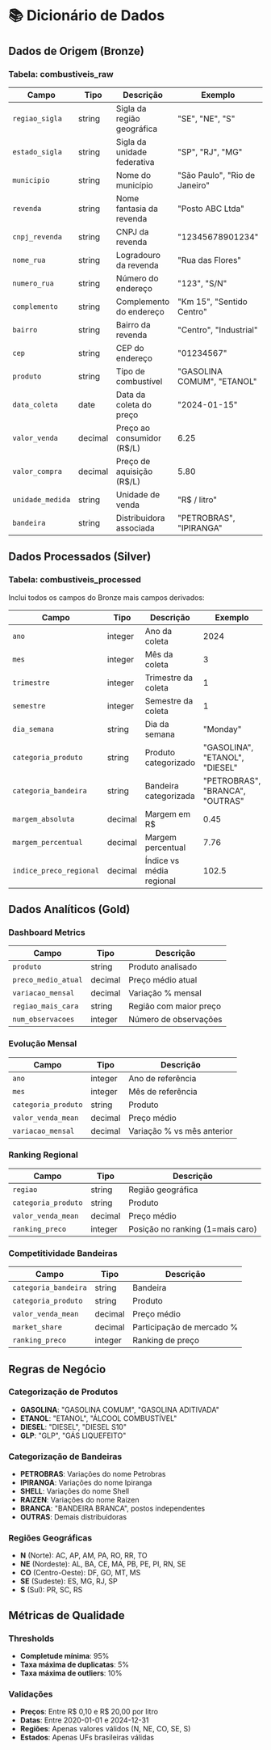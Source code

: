 # 📚 Dicionário de Dados

## Dados de Origem (Bronze)

### Tabela: combustiveis_raw

| Campo | Tipo | Descrição | Exemplo |
|-------|------|-----------|---------|
| `regiao_sigla` | string | Sigla da região geográfica | "SE", "NE", "S" |
| `estado_sigla` | string | Sigla da unidade federativa | "SP", "RJ", "MG" |
| `municipio` | string | Nome do município | "São Paulo", "Rio de Janeiro" |
| `revenda` | string | Nome fantasia da revenda | "Posto ABC Ltda" |
| `cnpj_revenda` | string | CNPJ da revenda | "12345678901234" |
| `nome_rua` | string | Logradouro da revenda | "Rua das Flores" |
| `numero_rua` | string | Número do endereço | "123", "S/N" |
| `complemento` | string | Complemento do endereço | "Km 15", "Sentido Centro" |
| `bairro` | string | Bairro da revenda | "Centro", "Industrial" |
| `cep` | string | CEP do endereço | "01234567" |
| `produto` | string | Tipo de combustível | "GASOLINA COMUM", "ETANOL" |
| `data_coleta` | date | Data da coleta do preço | "2024-01-15" |
| `valor_venda` | decimal | Preço ao consumidor (R$/L) | 6.25 |
| `valor_compra` | decimal | Preço de aquisição (R$/L) | 5.80 |
| `unidade_medida` | string | Unidade de venda | "R$ / litro" |
| `bandeira` | string | Distribuidora associada | "PETROBRAS", "IPIRANGA" |

## Dados Processados (Silver)

### Tabela: combustiveis_processed

Inclui todos os campos do Bronze mais campos derivados:

| Campo | Tipo | Descrição | Exemplo |
|-------|------|-----------|---------|
| `ano` | integer | Ano da coleta | 2024 |
| `mes` | integer | Mês da coleta | 3 |
| `trimestre` | integer | Trimestre da coleta | 1 |
| `semestre` | integer | Semestre da coleta | 1 |
| `dia_semana` | string | Dia da semana | "Monday" |
| `categoria_produto` | string | Produto categorizado | "GASOLINA", "ETANOL", "DIESEL" |
| `categoria_bandeira` | string | Bandeira categorizada | "PETROBRAS", "BRANCA", "OUTRAS" |
| `margem_absoluta` | decimal | Margem em R$ | 0.45 |
| `margem_percentual` | decimal | Margem percentual | 7.76 |
| `indice_preco_regional` | decimal | Índice vs média regional | 102.5 |

## Dados Analíticos (Gold)

### Dashboard Metrics

| Campo | Tipo | Descrição |
|-------|------|-----------|
| `produto` | string | Produto analisado |
| `preco_medio_atual` | decimal | Preço médio atual |
| `variacao_mensal` | decimal | Variação % mensal |
| `regiao_mais_cara` | string | Região com maior preço |
| `num_observacoes` | integer | Número de observações |

### Evolução Mensal

| Campo | Tipo | Descrição |
|-------|------|-----------|
| `ano` | integer | Ano de referência |
| `mes` | integer | Mês de referência |
| `categoria_produto` | string | Produto |
| `valor_venda_mean` | decimal | Preço médio |
| `variacao_mensal` | decimal | Variação % vs mês anterior |

### Ranking Regional

| Campo | Tipo | Descrição |
|-------|------|-----------|
| `regiao` | string | Região geográfica |
| `categoria_produto` | string | Produto |
| `valor_venda_mean` | decimal | Preço médio |
| `ranking_preco` | integer | Posição no ranking (1=mais caro) |

### Competitividade Bandeiras

| Campo | Tipo | Descrição |
|-------|------|-----------|
| `categoria_bandeira` | string | Bandeira |
| `categoria_produto` | string | Produto |
| `valor_venda_mean` | decimal | Preço médio |
| `market_share` | decimal | Participação de mercado % |
| `ranking_preco` | integer | Ranking de preço |

## Regras de Negócio

### Categorização de Produtos
- **GASOLINA**: "GASOLINA COMUM", "GASOLINA ADITIVADA"
- **ETANOL**: "ETANOL", "ÁLCOOL COMBUSTÍVEL" 
- **DIESEL**: "DIESEL", "DIESEL S10"
- **GLP**: "GLP", "GÁS LIQUEFEITO"

### Categorização de Bandeiras
- **PETROBRAS**: Variações do nome Petrobras
- **IPIRANGA**: Variações do nome Ipiranga
- **SHELL**: Variações do nome Shell
- **RAIZEN**: Variações do nome Raizen
- **BRANCA**: "BANDEIRA BRANCA", postos independentes
- **OUTRAS**: Demais distribuidoras

### Regiões Geográficas
- **N** (Norte): AC, AP, AM, PA, RO, RR, TO
- **NE** (Nordeste): AL, BA, CE, MA, PB, PE, PI, RN, SE
- **CO** (Centro-Oeste): DF, GO, MT, MS
- **SE** (Sudeste): ES, MG, RJ, SP
- **S** (Sul): PR, SC, RS

## Métricas de Qualidade

### Thresholds
- **Completude mínima**: 95%
- **Taxa máxima de duplicatas**: 5%
- **Taxa máxima de outliers**: 10%

### Validações
- **Preços**: Entre R$ 0,10 e R$ 20,00 por litro
- **Datas**: Entre 2020-01-01 e 2024-12-31
- **Regiões**: Apenas valores válidos (N, NE, CO, SE, S)
- **Estados**: Apenas UFs brasileiras válidas
